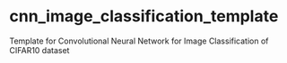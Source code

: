 # cnn_image_classification_template
Template for Convolutional Neural Network for Image Classification of CIFAR10 dataset 
